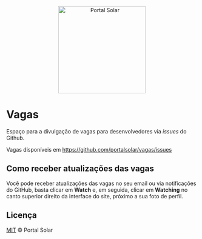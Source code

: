 <p align="center">
  <img src="https://www.portalsolar.com.br/wp-content/themes/portalsolar-bootstrap-based/assets/images/logo.png" alt="Portal Solar" width="230" />
</p>

# Vagas

Espaço para a divulgação de vagas para desenvolvedores via _issues_ do Github.

Vagas disponíveis em https://github.com/portalsolar/vagas/issues


## Como receber atualizações das vagas

Você pode receber atualizações das vagas no seu email ou via notificações do GitHub, basta clicar em **Watch** e, em seguida, clicar em **Watching** no canto superior direito da interface do site, próximo a sua foto de perfil.


## Licença

[MIT](/LICENSE) &copy; Portal Solar

